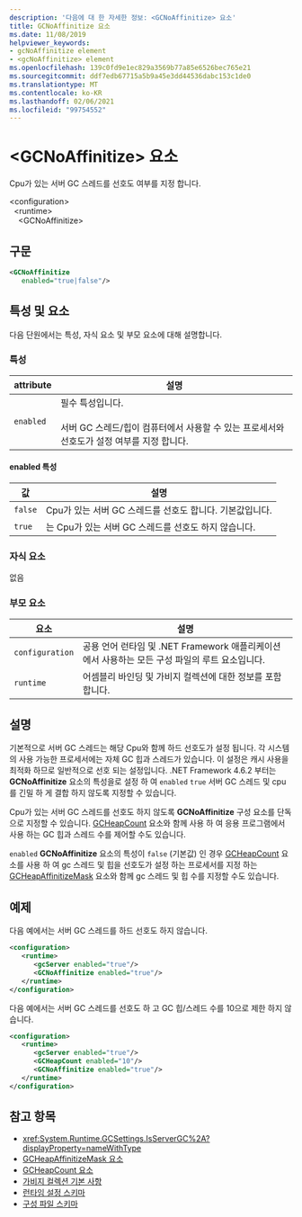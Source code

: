 ```yaml
---
description: '다음에 대 한 자세한 정보: <GCNoAffinitize> 요소'
title: GCNoAffinitize 요소
ms.date: 11/08/2019
helpviewer_keywords:
- gcNoAffinitize element
- <gcNoAffinitize> element
ms.openlocfilehash: 139c0fd9e1ec829a3569b77a85e6526bec765e21
ms.sourcegitcommit: ddf7edb67715a5b9a45e3dd44536dabc153c1de0
ms.translationtype: MT
ms.contentlocale: ko-KR
ms.lasthandoff: 02/06/2021
ms.locfileid: "99754552"
---
```

# <a name="gcnoaffinitize-element"></a>\<GCNoAffinitize> 요소

Cpu가 있는 서버 GC 스레드를 선호도 여부를 지정 합니다.

\<configuration>\
&nbsp;&nbsp;\<runtime>\
&nbsp;&nbsp;&nbsp;&nbsp;\<GCNoAffinitize>

## <a name="syntax"></a>구문

```xml
<GCNoAffinitize
   enabled="true|false"/>
```

## <a name="attributes-and-elements"></a>특성 및 요소

다음 단원에서는 특성, 자식 요소 및 부모 요소에 대해 설명합니다.

### <a name="attributes"></a>특성

|attribute|설명|
|---------------|-----------------|
|`enabled`|필수 특성입니다.<br /><br />서버 GC 스레드/힙이 컴퓨터에서 사용할 수 있는 프로세서와 선호도가 설정 여부를 지정 합니다.|

#### <a name="enabled-attribute"></a>enabled 특성

|값|설명|
|-----------|-----------------|
|`false`|Cpu가 있는 서버 GC 스레드를 선호도 합니다. 기본값입니다.|
|`true`|는 Cpu가 있는 서버 GC 스레드를 선호도 하지 않습니다.|

### <a name="child-elements"></a>자식 요소

없음

### <a name="parent-elements"></a>부모 요소

|요소|설명|
|-------------|-----------------|
|`configuration`|공용 언어 런타임 및 .NET Framework 애플리케이션에서 사용하는 모든 구성 파일의 루트 요소입니다.|
|`runtime`|어셈블리 바인딩 및 가비지 컬렉션에 대한 정보를 포함합니다.|

## <a name="remarks"></a>설명

기본적으로 서버 GC 스레드는 해당 Cpu와 함께 하드 선호도가 설정 됩니다. 각 시스템의 사용 가능한 프로세서에는 자체 GC 힙과 스레드가 있습니다. 이 설정은 캐시 사용을 최적화 하므로 일반적으로 선호 되는 설정입니다. .NET Framework 4.6.2 부터는 **GCNoAffinitize** 요소의 특성을로 설정 하 여 `enabled` `true` 서버 GC 스레드 및 cpu를 긴밀 하 게 결합 하지 않도록 지정할 수 있습니다.

Cpu가 있는 서버 GC 스레드를 선호도 하지 않도록 **GCNoAffinitize** 구성 요소를 단독으로 지정할 수 있습니다. [GCHeapCount](gcheapcount-element.md) 요소와 함께 사용 하 여 응용 프로그램에서 사용 하는 GC 힙과 스레드 수를 제어할 수도 있습니다.

`enabled` **GCNoAffinitize** 요소의 특성이 `false` (기본값) 인 경우 [GCHeapCount](gcheapcount-element.md) 요소를 사용 하 여 gc 스레드 및 힙을 선호도가 설정 하는 프로세서를 지정 하는 [GCHeapAffinitizeMask](gcheapaffinitizemask-element.md) 요소와 함께 gc 스레드 및 힙 수를 지정할 수도 있습니다.

## <a name="example"></a>예제

다음 예에서는 서버 GC 스레드를 하드 선호도 하지 않습니다.

```xml
<configuration>
   <runtime>
      <gcServer enabled="true"/>
      <GCNoAffinitize enabled="true"/>
   </runtime>
</configuration>
```

다음 예에서는 서버 GC 스레드를 선호도 하 고 GC 힙/스레드 수를 10으로 제한 하지 않습니다.

```xml
<configuration>
   <runtime>
      <gcServer enabled="true"/>
      <GCHeapCount enabled="10"/>
      <GCNoAffinitize enabled="true"/>
   </runtime>
</configuration>
```

## <a name="see-also"></a>참고 항목

- <xref:System.Runtime.GCSettings.IsServerGC%2A?displayProperty=nameWithType>
- [GCHeapAffinitizeMask 요소](gcheapaffinitizemask-element.md)
- [GCHeapCount 요소](gcheapcount-element.md)
- [가비지 컬렉션 기본 사항](../../../../standard/garbage-collection/fundamentals.md)
- [런타임 설정 스키마](index.md)
- [구성 파일 스키마](../index.md)
